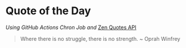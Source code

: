 # Quote of the Day 
*Using GitHub Actions Chron Job and* [Zen Quotes API]( https://zenquotes.io/ )
> Where there is no struggle, there is no strength.  ~ Oprah Winfrey
